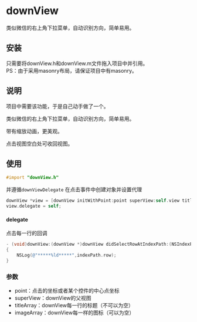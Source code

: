 # downView
类似微信的右上角下拉菜单，自动识别方向，简单易用。
## 安装
只需要将downView.h和downView.m文件拖入项目中并引用。</br>
PS：由于采用masonry布局，请保证项目中有masonry。
## 说明
项目中需要该功能，于是自己动手做了一个。

类似微信的右上角下拉菜单，自动识别方向，简单易用。

带有缩放动画，更美观。

点击视图空白处可收回视图。
## 使用

```objective-c
#import "downView.h"
```
并遵循```downViewDelegate```
在点击事件中创建对象并设置代理
```objective-c
downView *view = [downView initWithPoint:point superView:self.view titleArray:@[@"测试1",@"测试2",@"测试3"] imageArray:nil];
view.delegate = self;
```
#### delegate
点击每一行的回调

```objective-c
- (void)downView:(downView *)downView didSelectRowAtIndexPath:(NSIndexPath *)indexPath
{
    NSLog(@"*****%ld*****",indexPath.row);
}
```

### 参数
* point：点击的坐标或者某个控件的中心点坐标
* superView：downView的父视图
* titleArray：downView每一行的标题（不可以为空）
* imageArray：downView每一样的图标（可以为空）
